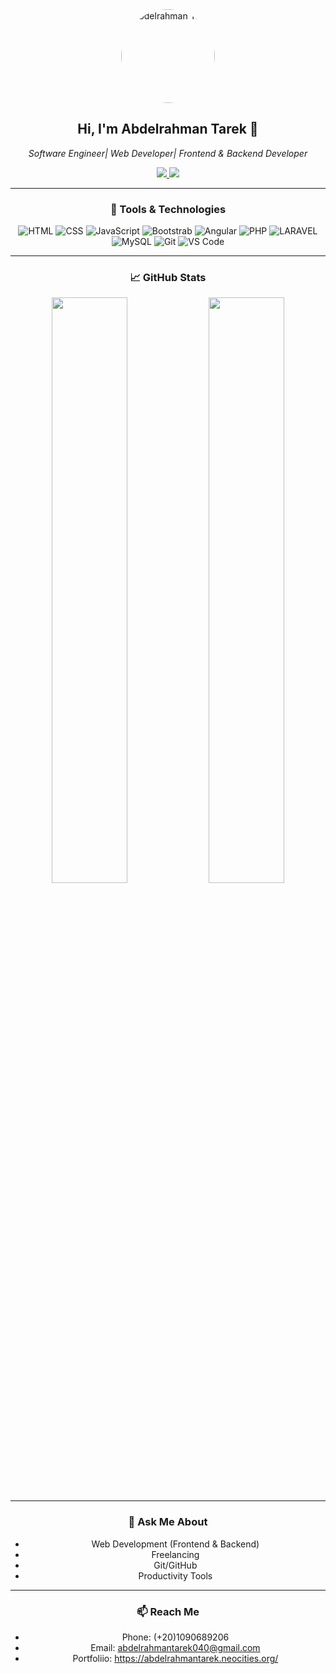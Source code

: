 <div align="center">

<img src="https://github.com/your-username.png" width="150" style="border-radius: 50%" alt="Abdelrahman Tarek"/>  
<h2>Hi, I'm Abdelrahman Tarek 👋</h2>
<p><i> Software Engineer| Web Developer| Frontend & Backend Developer</i></p>

<a href="https://github.com/yourusername">
  <img src="https://komarev.com/ghpvc/?username=yourusername&style=flat&color=orange&label=PROFILE+VIEWS" />
</a>
<a href="https://t.me/yourtelegram">
  <img src="https://img.shields.io/badge/Telegram-Abdelrahman-blue?style=flat&logo=telegram" />
</a>

---

### 🧰 Tools & Technologies

![HTML](https://img.shields.io/badge/HTML5-E34F26?style=flat&logo=html5&logoColor=white)
![CSS](https://img.shields.io/badge/CSS3-1572B6?style=flat&logo=css3&logoColor=white)
![JavaScript](https://img.shields.io/badge/JavaScript-F7DF1E?style=flat&logo=javascript&logoColor=black)
![Bootstrab](https://img.shields.io/badge/Bootstrab-20232A?style=flat&logo=bootstrab&logoColor=61DAFB)
![Angular](https://img.shields.io/badge/Angular-339933?style=flat&logo=angular&logoColor=white)
![PHP](https://img.shields.io/badge/PHP-4EA94B?style=flat&logo=php&logoColor=white)
![LARAVEL](https://img.shields.io/badge/Laravel-4EA94B?style=flat&logo=laravel&logoColor=white)
![MySQL](https://img.shields.io/badge/MySQL-00000F?style=flat&logo=mysql&logoColor=white)
![Git](https://img.shields.io/badge/Git-F05032?style=flat&logo=git&logoColor=white)
![VS Code](https://img.shields.io/badge/VSCode-007ACC?style=flat&logo=visual-studio-code&logoColor=white)

---

### 📈 GitHub Stats

<img src="https://github-readme-stats.vercel.app/api?username=yourusername&show_icons=true&theme=tokyonight" width="49%" />
<img src="https://github-readme-stats.vercel.app/api/top-langs/?username=yourusername&layout=compact&theme=tokyonight" width="49%" />

---

### 💬 Ask Me About

- Web Development (Frontend & Backend)  
- Freelancing  
- Git/GitHub  
- Productivity Tools  

---

### 📫 Reach Me

- Phone: (+20)1090689206
- Email: abdelrahmantarek040@gmail.com
- Portfoliio: https://abdelrahmantarek.neocities.org/


</div>
